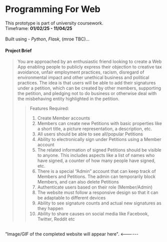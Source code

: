 # Programming For Web
This prototype is part of university coursework.<br>
Timeframe: **01/02/25 - 11/04/25** <br>
<br>
Built using - _Python_, _Flask_, (mroe TBC)...

#### Project Brief
> You are approached by an enthusiastic friend looking to create a Web App enabling people to publicly express their objection to creative tax avoidance, unfair employment
practices, racism, disregard of environmental impact and other unethical business and political practices. The idea is that users will be able to add their signatures under a
petition, which can be created by other members, supporting the petition, and pledging not to do business or otherwise deal with the misbehaving entity highlighted in the
petition.
>
>> Features Required:
>> 1. Create Member accounts
>> 2. Members can create new Petitions with basic properties like a short title, a picture representation, a description, etc.
>> 3. All users should be able to see all/popular Petitions
>> 4. Ability to electronically sign under Petitions using a Member account
>> 5. The related information of signed Petitions should be visible to anyone. This includes aspects like a list of names who have signed, a counter of how many people have signed, etc.
>> 6. There is a special “Admin” account that can keep track of Members and Petitions. The admin can temporarily block Members, and can also delete Petitions
>> 7. Authenticate users based on their role (Member/Admin)
>> 8. The website must follow a responsive design so that it can be adaptable to different devices
>> 9. Ability to see signature counts and actual new signatures as they happen
>> 10. Ability to share causes on social media like Facebook, Twitter, Reddit etc

<br>
"Image/GIF of the completed website will appear here". <------

